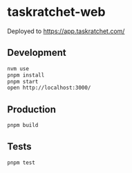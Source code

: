 # taskratchet-web

Deployed to <https://app.taskratchet.com/>

## Development

```bash
nvm use
pnpm install
pnpm start
open http://localhost:3000/
```

## Production

```bash
pnpm build
```

## Tests

```bash
pnpm test
```
